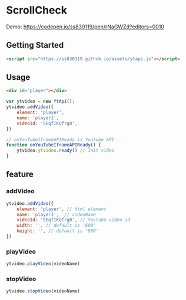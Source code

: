 # ScrollCheck
Demo: 
<a href="https://codepen.io/ss830119/pen/rNaGWZd?editors=0010" target="_blank">https://codepen.io/ss830119/pen/rNaGWZd?editors=0010</a>

## Getting Started
```html
<script src="https://ss830119.github.io/assets/ytapi.js"></script>
```

## Usage

```html
<div id="player"></div>
```
```js
var ytvideo = new YtApi();
ytvideo.addVideo({
    element: 'player',
    name: 'player1',
    videoId: 'SEqfIKQfrg0',
})

// onYouTubeIframeAPIReady is Youtube API
function onYouTubeIframeAPIReady() {
    ytvideo.ytvideo.ready() // init video
}
```

## feature
### addVideo
```js
ytvideo.addVideo({
    element: 'player', // html element
    name: 'player1',  // videoName
    videoId: 'SEqfIKQfrg0', // Youtube video id
    width: '', // default is '600'
    height: '', // default is '900'
})
```

### playVideo
```js
ytvideo.playVideo(videoName)
```

### stopVideo
```js
ytvideo.stopVideo(videoName)
```